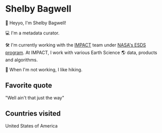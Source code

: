 # Shelby Bagwell

👋  Heyyo, I'm Shelby Bagwell!

💻  I'm a metadata curator.

🛠️  I'm currently working with the [IMPACT](https://impact.earthdata.nasa.gov/) team under [NASA's ESDS program](https://earthdata.nasa.gov/esds).
At IMPACT, I work with various Earth Science 🌎 data, products and algorithms.

🎨  When I'm not working, I like hiking.

## Favorite quote

"Well ain't that just the way"

## Countries visited

United States of America

